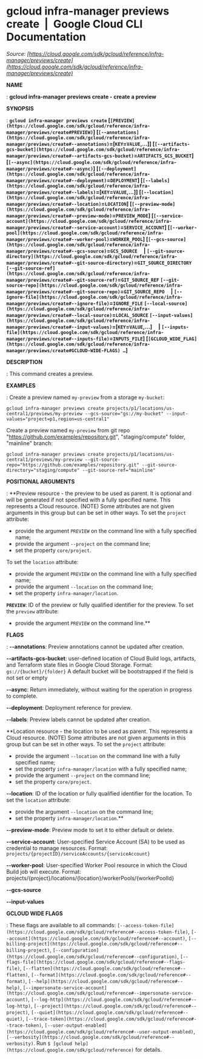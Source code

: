 # gcloud infra-manager previews create  |  Google Cloud CLI Documentation

*Source: [https://cloud.google.com/sdk/gcloud/reference/infra-manager/previews/create](https://cloud.google.com/sdk/gcloud/reference/infra-manager/previews/create)*

**NAME**

: **gcloud infra-manager previews create - create a preview**

**SYNOPSIS**

: **`gcloud infra-manager previews create` [`[PREVIEW](https://cloud.google.com/sdk/gcloud/reference/infra-manager/previews/create#PREVIEW)`] [`[--annotations](https://cloud.google.com/sdk/gcloud/reference/infra-manager/previews/create#--annotations)`=[`KEY`=`VALUE`,…]] [`[--artifacts-gcs-bucket](https://cloud.google.com/sdk/gcloud/reference/infra-manager/previews/create#--artifacts-gcs-bucket)`=`ARTIFACTS_GCS_BUCKET`] [`[--async](https://cloud.google.com/sdk/gcloud/reference/infra-manager/previews/create#--async)`] [`[--deployment](https://cloud.google.com/sdk/gcloud/reference/infra-manager/previews/create#--deployment)`=`DEPLOYMENT`] [`[--labels](https://cloud.google.com/sdk/gcloud/reference/infra-manager/previews/create#--labels)`=[`KEY`=`VALUE`,…]] [`[--location](https://cloud.google.com/sdk/gcloud/reference/infra-manager/previews/create#--location)`=`LOCATION`] [`[--preview-mode](https://cloud.google.com/sdk/gcloud/reference/infra-manager/previews/create#--preview-mode)`=`PREVIEW_MODE`] [`[--service-account](https://cloud.google.com/sdk/gcloud/reference/infra-manager/previews/create#--service-account)`=`SERVICE_ACCOUNT`] [`[--worker-pool](https://cloud.google.com/sdk/gcloud/reference/infra-manager/previews/create#--worker-pool)`=`WORKER_POOL`] [`[--gcs-source](https://cloud.google.com/sdk/gcloud/reference/infra-manager/previews/create#--gcs-source)`=`GCS_SOURCE`     | `[--git-source-directory](https://cloud.google.com/sdk/gcloud/reference/infra-manager/previews/create#--git-source-directory)`=`GIT_SOURCE_DIRECTORY` `[--git-source-ref](https://cloud.google.com/sdk/gcloud/reference/infra-manager/previews/create#--git-source-ref)`=`GIT_SOURCE_REF` `[--git-source-repo](https://cloud.google.com/sdk/gcloud/reference/infra-manager/previews/create#--git-source-repo)`=`GIT_SOURCE_REPO`     | `[--ignore-file](https://cloud.google.com/sdk/gcloud/reference/infra-manager/previews/create#--ignore-file)`=`IGNORE_FILE` `[--local-source](https://cloud.google.com/sdk/gcloud/reference/infra-manager/previews/create#--local-source)`=`LOCAL_SOURCE` `[--input-values](https://cloud.google.com/sdk/gcloud/reference/infra-manager/previews/create#--input-values)`=[`KEY`=`VALUE`,…]     | `[--inputs-file](https://cloud.google.com/sdk/gcloud/reference/infra-manager/previews/create#--inputs-file)`=`INPUTS_FILE`] [`[GCLOUD_WIDE_FLAG](https://cloud.google.com/sdk/gcloud/reference/infra-manager/previews/create#GCLOUD-WIDE-FLAGS) …`]**

**DESCRIPTION**

: This command creates a preview.

**EXAMPLES**

: Create a preview named `my-preview` from a storage
`my-bucket`:

```
gcloud infra-manager previews create projects/p1/locations/us-central1/previews/my-preview --gcs-source="gs://my-bucket" --input-values="project=p1,region=us-central1"
```

Create a preview named `my-preview` from git repo
"https://github.com/examples/repository.git", "staging/compute" folder,
"mainline" branch:

```
gcloud infra-manager previews create projects/p1/locations/us-central1/previews/my-preview --git-source-repo="https://github.com/examples/repository.git" --git-source-directory="staging/compute" --git-source-ref="mainline"
```

**POSITIONAL ARGUMENTS**

: **Preview resource - the preview to be used as parent. It is optional and will be
generated if not specified with a fully specified name. This represents a Cloud
resource. (NOTE) Some attributes are not given arguments in this group but can
be set in other ways.
To set the `project` attribute:

- provide the argument `PREVIEW` on the command line with a fully
specified name;
- provide the argument `--project` on the command line;
- set the property `core/project`.

To set the `location` attribute:

- provide the argument `PREVIEW` on the command line with a fully
specified name;
- provide the argument `--location` on the command line;
- set the property `infra-manager/location`.

**`PREVIEW`**:
ID of the preview or fully qualified identifier for the preview.
To set the `preview` attribute:

- provide the argument `PREVIEW` on the command line.**

**FLAGS**

: **--annotations**:
Preview annotations cannot be updated after creation.

**--artifacts-gcs-bucket**:
user-defined location of Cloud Build logs, artifacts, and Terraform state files
in Google Cloud Storage. Format: `gs://{bucket}/{folder}` A default
bucket will be bootstrapped if the field is not set or empty

**--async**:
Return immediately, without waiting for the operation in progress to complete.

**--deployment**:
Deployment reference for preview.

**--labels**:
Preview labels cannot be updated after creation.

**Location resource - the location to be used as parent. This represents a Cloud
resource. (NOTE) Some attributes are not given arguments in this group but can
be set in other ways.
To set the `project` attribute:

- provide the argument `--location` on the command line with a fully
specified name;
- set the property `infra-manager/location` with a fully specified
name;
- provide the argument `--project` on the command line;
- set the property `core/project`.

**--location**:
ID of the location or fully qualified identifier for the location.
To set the `location` attribute:

- provide the argument `--location` on the command line;
- set the property `infra-manager/location`.**

**--preview-mode**:
Preview mode to set it to either default or delete.

**--service-account**:
User-specified Service Account (SA) to be used as credential to manage
resources. Format:
`projects/{projectID}/serviceAccounts/{serviceAccount}`

**--worker-pool**:
User-specified Worker Pool resource in which the Cloud Build job will execute.
Format: projects/{project}/locations/{location}/workerPools/{workerPoolId}

**--gcs-source**

**--input-values**

**GCLOUD WIDE FLAGS**

: These flags are available to all commands: `[--access-token-file](https://cloud.google.com/sdk/gcloud/reference#--access-token-file)`,
`[--account](https://cloud.google.com/sdk/gcloud/reference#--account)`, `[--billing-project](https://cloud.google.com/sdk/gcloud/reference#--billing-project)`,
`[--configuration](https://cloud.google.com/sdk/gcloud/reference#--configuration)`,
`[--flags-file](https://cloud.google.com/sdk/gcloud/reference#--flags-file)`,
`[--flatten](https://cloud.google.com/sdk/gcloud/reference#--flatten)`, `[--format](https://cloud.google.com/sdk/gcloud/reference#--format)`, `[--help](https://cloud.google.com/sdk/gcloud/reference#--help)`, `[--impersonate-service-account](https://cloud.google.com/sdk/gcloud/reference#--impersonate-service-account)`,
`[--log-http](https://cloud.google.com/sdk/gcloud/reference#--log-http)`,
`[--project](https://cloud.google.com/sdk/gcloud/reference#--project)`, `[--quiet](https://cloud.google.com/sdk/gcloud/reference#--quiet)`, `[--trace-token](https://cloud.google.com/sdk/gcloud/reference#--trace-token)`, `[--user-output-enabled](https://cloud.google.com/sdk/gcloud/reference#--user-output-enabled)`,
`[--verbosity](https://cloud.google.com/sdk/gcloud/reference#--verbosity)`.
Run `$ [gcloud help](https://cloud.google.com/sdk/gcloud/reference)` for details.